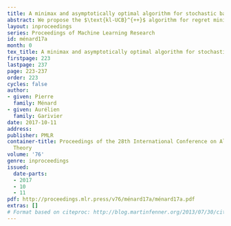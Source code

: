 ```yaml
---
title: A minimax and asymptotically optimal algorithm for stochastic bandits
abstract: We propose the $\text{kl-UCB}^{++}$ algorithm for regret minimization in stochastic bandit models with exponential families of distributions. We prove that it is simultaneously asymptotically optimal (in the sense of Lai and Robbins' lower bound) and minimax optimal. This is the first algorithm proved to enjoy these two properties at the same time. This work thus merges two different lines of research with simple and clear proofs.
layout: inproceedings
series: Proceedings of Machine Learning Research
id: ménard17a
month: 0
tex_title: A minimax and asymptotically optimal algorithm for stochastic bandits
firstpage: 223
lastpage: 237
page: 223-237
order: 223
cycles: false
author:
- given: Pierre
  family: Ménard
- given: Aurélien
  family: Garivier
date: 2017-10-11
address: 
publisher: PMLR
container-title: Proceedings of the 28th International Conference on Algorithmic Learning
  Theory
volume: '76'
genre: inproceedings
issued:
  date-parts:
  - 2017
  - 10
  - 11
pdf: http://proceedings.mlr.press/v76/ménard17a/ménard17a.pdf
extras: []
# Format based on citeproc: http://blog.martinfenner.org/2013/07/30/citeproc-yaml-for-bibliographies/
---
```

